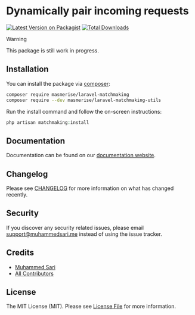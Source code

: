 # Dynamically pair incoming requests

[![Latest Version on Packagist](https://img.shields.io/packagist/v/masmerise/laravel-matchmaking.svg?style=flat-square)](https://packagist.org/packages/masmerise/laravel-matchmaking)
[![Total Downloads](https://img.shields.io/packagist/dt/masmerise/laravel-matchmaking.svg?style=flat-square)](https://packagist.org/packages/masmerise/laravel-matchmaking)

> [!WARNING]
> This package is still work in progress.

## Installation

You can install the package via [composer](https://getcomposer.org):

```bash
composer require masmerise/laravel-matchmaking
composer require --dev masmerise/laravel-matchmaking-utils
```

Run the install command and follow the on-screen instructions:

```php
php artisan matchmaking:install
```

## Documentation

Documentation can be found on our [documentation website](https://laravel-matchmaking.dev).

## Changelog

Please see [CHANGELOG](CHANGELOG.md) for more information on what has changed recently.

## Security

If you discover any security related issues, please email support@muhammedsari.me instead of using the issue tracker.

## Credits

- [Muhammed Sari](https://github.com/masmerise)
- [All Contributors](../../contributors)

## License

The MIT License (MIT). Please see [License File](LICENSE.md) for more information.